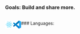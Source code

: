 ### Goals: Build and share more.
<br />
### Languages:

<img align="left" alt="React" width="26px" src="https://raw.githubusercontent.com/github/explore/80688e429a7d4ef2fca1e82350fe8e3517d3494d/topics/react/react.png" />
<img align="left" alt="Visual Studio Code" width="26px" src="https://raw.githubusercontent.com/github/explore/80688e429a7d4ef2fca1e82350fe8e3517d3494d/topics/visual-studio-code/visual-studio-code.png" />

<br />

[website]: https://www.links.joshmay.xyz/
[twitter]: https://x.com/joshuammay
[linkedin]: https://www.linkedin.com/in/joshuammay/

<br />
<br />
